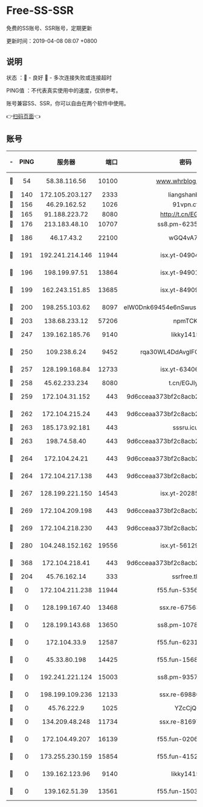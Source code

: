 # Free-SS-SSR

免费的SS账号、SSR账号，定期更新

更新时间：2019-04-08 08:07 +0800

## 说明

状态     ：🙂 - 良好 🙁 - 多次连接失败或连接超时

PING值   ：不代表真实使用中的速度，仅供参考。

账号兼容SS、SSR，你可以自由在两个软件中使用。

👉[扫码页面](https://liesauer.github.io/Free-SS-SSR/)👈

## 账号

|-|PING|服务器|端口|密码|加密方式|区域|
|:----:|:----:|:-----:|-----:|:----:|:----:|:----:|
|🙂|54|58.38.116.56|10100|www.whrblog.online|aes-256-cfb|CN|
|🙂|140|172.105.203.127|2333|liangshanbo|chacha20|JP|
|🙂|156|46.29.162.52|1026|91vpn.cf|rc4-md5|RU|
|🙂|165|91.188.223.72|8080|http://t.cn/EGJIyrl|rc4-md5|RU|
|🙂|176|213.183.48.10|10707|ss8.pm-62353163|rc4-md5|RU|
|🙂|186|46.17.43.2|22100|wGQ4vA7D|aes-256-gcm|RU|
|🙂|191|192.241.214.146|11944|isx.yt-04904484|aes-256-cfb|US|
|🙂|196|198.199.97.51|13864|isx.yt-94901280|aes-256-cfb|US|
|🙂|199|162.243.151.85|13685|isx.yt-84909187|aes-256-cfb|US|
|🙂|200|198.255.103.62|8097|eIW0Dnk69454e6nSwuspv9DmS201tQ0D|aes-256-cfb|US|
|🙂|203|138.68.233.12|57206|npmTCK|rc4-md5|US|
|🙂|247|139.162.185.76|9140|likky1415|aes-256-cfb|DE|
|🙂|250|109.238.6.24|9452|rqa30WL4DdAvgIFG6Fs3znzTa|aes-256-cfb|FR|
|🙂|257|128.199.168.84|12733|isx.yt-63406033|aes-256-cfb|SG|
|🙂|258|45.62.233.234|8080|t.cn/EGJIyrl|rc4-md5|CA|
|🙂|259|172.104.31.152|443|9d6cceaa373bf2c8acb22e60b6a58be6|aes-256-cfb|US|
|🙂|262|172.104.215.24|443|9d6cceaa373bf2c8acb22e60b6a58be6|aes-256-cfb|US|
|🙂|263|185.173.92.181|443|sssru.icu|rc4-md5|RU|
|🙂|263|198.74.58.40|443|9d6cceaa373bf2c8acb22e60b6a58be6|aes-256-cfb|US|
|🙂|264|172.104.24.21|443|9d6cceaa373bf2c8acb22e60b6a58be6|aes-256-cfb|US|
|🙂|264|172.104.217.138|443|9d6cceaa373bf2c8acb22e60b6a58be6|aes-256-cfb|US|
|🙂|267|128.199.221.150|14543|isx.yt-20285065|aes-256-cfb|SG|
|🙂|269|172.104.209.198|443|9d6cceaa373bf2c8acb22e60b6a58be6|aes-256-cfb|US|
|🙂|269|172.104.218.230|443|9d6cceaa373bf2c8acb22e60b6a58be6|aes-256-cfb|US|
|🙂|280|104.248.152.162|19556|isx.yt-56129369|aes-256-cfb|SG|
|🙂|368|172.104.218.41|443|9d6cceaa373bf2c8acb22e60b6a58be6|aes-256-cfb|US|
|🙂|204|45.76.162.14|333|ssrfree.tk|rc4|SG|
|🙁|0|172.104.211.238|11944|f55.fun-53560857|aes-256-cfb|US|
|🙁|0|128.199.167.40|13468|ssx.re-67563854|aes-256-cfb|SG|
|🙁|0|128.199.143.68|13650|ss8.pm-10789087|aes-256-cfb|SG|
|🙁|0|172.104.33.9|12587|f55.fun-62319009|aes-256-cfb|SG|
|🙁|0|45.33.80.198|14425|f55.fun-15681985|aes-256-cfb|US|
|🙁|0|192.241.221.124|15003|ss8.pm-93570423|aes-256-cfb|US|
|🙁|0|198.199.109.236|12133|ssx.re-69880169|aes-256-cfb|US|
|🙁|0|45.76.222.9|1025|YZcCjQ|rc4-md5|JP|
|🙁|0|134.209.48.248|11734|ssx.re-81697761|aes-256-cfb|US|
|🙁|0|172.104.49.207|16139|f55.fun-02064603|aes-256-cfb|SG|
|🙁|0|173.255.230.159|15854|f55.fun-41521636|aes-256-cfb|US|
|🙁|0|139.162.123.96|9140|likky1415|aes-256-cfb|JP|
|🙁|0|139.162.51.39|13561|f55.fun-15030529|aes-256-cfb|SG|
